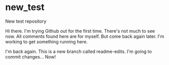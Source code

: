 # new_test
New test repository

Hi there. I'm trying Github out for the first time. There's not much to see now. All comments found here are for myself. But come back again later. I'm working to get something running here.

I'm back again. This is a new branch called readme-edits. I'm going to commit changes... Now!

